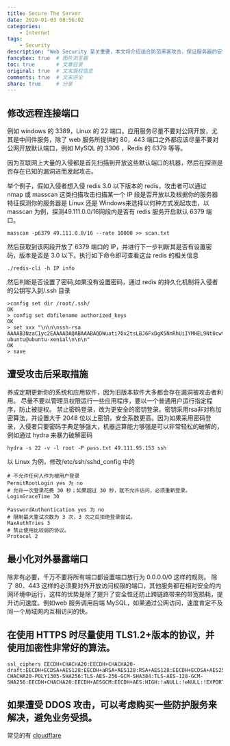 ```yaml
---
title: Secure The Server
date: 2020-01-03 08:56:02
categories:
    - Internet
tags:
    - Security
description: "Web Security 至关重要，本文将介绍适合防范黑客攻击，保证服务器的安全"
fancybox: true  # 图片浏览器
toc: true       # 文章目录
original: true  # 文末版权信息 
comments: true  # 文末评论
share: true     # 分享
---
```


## 修改远程连接端口
例如 windows 的 3389，Linux 的 22 端口。应用服务尽量不要对公网开放，尤其是中间件服务，除了 web 服务所提供的 80，443 端口之外都应该尽量不要对公网开放默认端口，例如 MySQL 的 3306 ，Redis 的 6379 等等。

因为互联网上大量的入侵都是首先扫描到开放这些默认端口的机器，然后在探测是否存在已知的漏洞进而发起攻击。

举个例子，假如入侵者想入侵 redis 3.0 以下版本的 redis，攻击者可以通过 nmap 或 masscan 这类扫描攻击扫描某一个 IP 段是否开放以及根据你的服务器特征探测你的服务器是 Linux 还是 Windows来选择以何种方式发起攻击，以 masscan 为例，探测49.111.0.0/16网段内是否有 redis 服务开启默认 6379 端口。
```
masscan -p6379 49.111.0.0/16 --rate 10000 >> scan.txt
```
然后获取到该网段开放了 6379 端口的 IP，并进行下一步判断其是否有设置密码，版本是否是 3.0 以下。执行如下命令即可查看这台 redis 的相关信息
```
./redis-cli -h IP info
```
然后判断是否设置了密码,如果没有设置密码，通过 redis 的持久化机制将入侵者的公钥写入到/.ssh 目录
```
>config set dir /root/.ssh/
OK
> config set dbfilename authorized_keys
OK
> set xxx "\n\n\nssh-rsa AAAAB3NzaC1yc2EAAAADAQABAAABAQDWuati70x2tsLBJ6FxDgK5NnRhUiIYMHEL9Nt0cwtOvlc8it7Ta9uSzQX6RV3hpF0Txg8/ARZaq75JyzN+1jsNh35mR49YWJloU8FbiI28IjdKAVvCOcAd/WWsPWrRIJPG38Z8Bu2xXBsNCmMwOtPd6VL4k9j6xmeA52PLe4wBJHZbGkPrbTxd7TTtvuWWmbx0dzvXBYCIalhVOJ7u5471tMBoCFGCYh5V8lzS0c4Hm3tf5SuQ8G3vWP8fLE6iUGen9rqBu+QNSxlYJSwz+O5T/ErFTFPZI3USQM7th1r6iY/Z8O7AzZlhXzPCHKcd/+8mzcEJ1JFU8m9gXgF6JwER ubuntu@ubuntu-xenial\n\n\n"
OK
> save
```

## 遭受攻击后采取措施
养成定期更新你的系统和应用软件，因为旧版本软件大多都会存在漏洞被攻击者利用。
尽量不要以管理员权限运行一些应用程序，要以一个普通用户运行指定程序，防止被提权。
禁止密码登录，改为更安全的密钥登录。密钥采用rsa非对称加密算法，并设置大于 2048 位以上密钥，安全系数更高。因为如果采用密码登录，入侵者只要密码字典足够强大，机器运算能力够强是可以非常轻松的破解的，例如通过 hydra 来暴力破解密码
```
hydra -s 22 -v -l root -P pass.txt 49.111.95.153 ssh
```
以 Linux 为例，修改/etc/ssh/sshd_config 中的
```
# 不允许任何人作为根用户登录
PermitRootLogin yes 为 no
# 允许一次登录花费 30 秒；如果超过 30 秒，就不允许访问，必须重新登录。
LoginGraceTime 30

PasswordAuthentication yes 为 no
# 限制最大重试次数为 3 次，3 次之后拒绝登录尝试。
MaxAuthTries 3
# 禁止使用比较弱的协议。
Protocol 2
```

## 最小化对外暴露端口
除非有必要，千万不要将所有端口都设置端口放行为 0.0.0.0/0 这样的规则。
除了 80、443 这样的必须要对外开放访问权限的端口，其他服务都在相对安全的内网环境中运行，这样的优势是除了提升了安全性还防止跨链路带来的带宽损耗，提升访问速度。例如web 服务调用后端 MySQL，如果通过公网访问，速度肯定不及同一个局域网内互相访问的快。

## 在使用 HTTPS 时尽量使用 TLS1.2+版本的协议，并使用加密性非常好的算法。
```
ssl_ciphers EECDH+CHACHA20:EECDH+CHACHA20-draft:EECDH+ECDSA+AES128:EECDH+aRSA+AES128:RSA+AES128:EECDH+ECDSA+AES256:EECDH+aRSA+AES256:RSA+AES256:EECDH+ECDSA+3DES:EECDH+aRSA+3DES:RSA+3DES:TLS-CHACHA20-POLY1305-SHA256:TLS-AES-256-GCM-SHA384:TLS-AES-128-GCM-SHA256:EECDH+CHACHA20:EECDH+AESGCM:EECDH+AES:HIGH:!aNULL:!eNULL:!EXPORT:!DES:!RC4:!MD5:!PSK:!KRB5:!aECDH:!EDH+3DES;
```

## 如果遭受 DDOS 攻击，可以考虑购买一些防护服务来解决，避免业务受损。
常见的有 [cloudflare](https://www.cloudflare.com/)
